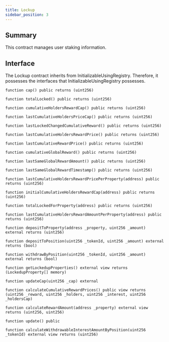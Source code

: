 ```yaml
---
title: Lockup
sidebar_position: 3
---
```


## Summary

This contract manages user staking information.

## Interface

The Lockup contract inherits from InitializableUsingRegistry. Therefore, it possesses the interfaces that InitializableUsingRegistry possesses.

`function cap() public returns (uint256)`

`function totalLocked() public returns (uint256)`

`function cumulativeHoldersRewardCap() public returns (uint256)`

`function lastCumulativeHoldersPriceCap() public returns (uint256)`

`function lastLockedChangedCumulativeReward() public returns (uint256)`

`function lastCumulativeHoldersRewardPrice() public returns (uint256)`

`function lastCumulativeRewardPrice() public returns (uint256)`

`function cumulativeGlobalReward() public returns (uint256)`

`function lastSameGlobalRewardAmount() public returns (uint256)`

`function lastSameGlobalRewardTimestamp() public returns (uint256)`

`function lastCumulativeHoldersRewardPricePerProperty(address) public returns (uint256)`

`function initialCumulativeHoldersRewardCap(address) public returns (uint256)`

`function totalLockedForProperty(address) public returns (uint256)`

`function lastCumulativeHoldersRewardAmountPerProperty(address) public returns (uint256)`

`function depositToProperty(address _property, uint256 _amount) external returns (uint256)`

`function depositToPosition(uint256 _tokenId, uint256 _amount) external returns (bool)`

`function withdrawByPosition(uint256 _tokenId, uint256 _amount) external returns (bool)`

`function getLockedupProperties() external view returns (LockedupProperty[] memory)`

`function updateCap(uint256 _cap) external`

`function calculateCumulativeRewardPrices() public view returns (uint256 _reward, uint256 _holders, uint256 _interest, uint256 _holdersCap)`

`function calculateRewardAmount(address _property) external view returns (uint256, uint256)`

`function update() public`

`function calculateWithdrawableInterestAmountByPosition(uint256 _tokenId) external view returns (uint256)`
